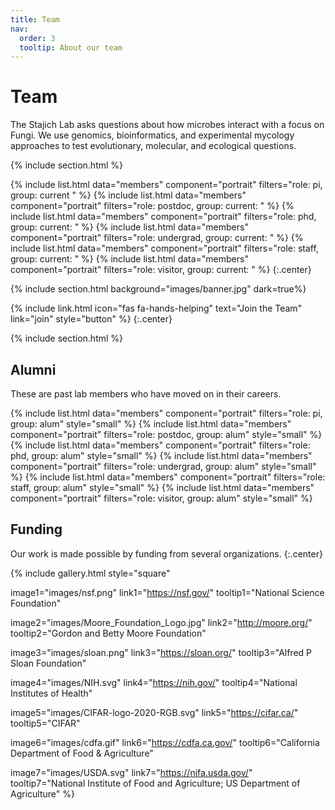 ```yaml
---
title: Team
nav:
  order: 3
  tooltip: About our team
---
```


# <i class="fas fa-users"></i>Team

The Stajich Lab asks questions about how microbes interact with a focus on Fungi. We use genomics, bioinformatics, and experimental mycology approaches to test evolutionary, molecular, and ecological questions.

{% include section.html %}

{% include list.html data="members" component="portrait" filters="role: pi, group: current " %}
{% include list.html data="members" component="portrait" filters="role: postdoc, group: current: " %}
{% include list.html data="members" component="portrait" filters="role: phd, group: current: " %}
{% include list.html data="members" component="portrait" filters="role: undergrad, group: current: " %}
{% include list.html data="members" component="portrait" filters="role: staff, group: current: " %}
{% include list.html data="members" component="portrait" filters="role: visitor, group: current: " %}
{:.center}

{% include section.html background="images/banner.jpg" dark=true%}

{%
  include link.html
  icon="fas fa-hands-helping"
  text="Join the Team"
  link="join"
  style="button"
%}
{:.center}

{% include section.html %}

## Alumni

These are past lab members who have moved on in their careers.

{% include list.html data="members" component="portrait" filters="role: pi, group: alum" style="small" %}
{% include list.html data="members" component="portrait" filters="role: postdoc, group: alum" style="small" %}
{% include list.html data="members" component="portrait" filters="role: phd, group: alum" style="small" %}
{% include list.html data="members" component="portrait" filters="role: undergrad, group: alum" style="small" %}
{% include list.html data="members" component="portrait" filters="role: staff, group: alum" style="small" %}
{% include list.html data="members" component="portrait" filters="role: visitor, group: alum" style="small" %}
## Funding

Our work is made possible by funding from several organizations.
{:.center}

{%
  include gallery.html
  style="square"

  image1="images/nsf.png"
  link1="https://nsf.gov/"
  tooltip1="National Science Foundation"

  image2="images/Moore_Foundation_Logo.jpg"
  link2="http://moore.org/"
  tooltip2="Gordon and Betty Moore Foundation"

  image3="images/sloan.png"
  link3="https://sloan.org/"
  tooltip3="Alfred P Sloan Foundation"

  image4="images/NIH.svg"
  link4="https://nih.gov/"
  tooltip4="National Institutes of Health"

  image5="images/CIFAR-logo-2020-RGB.svg"
  link5="https://cifar.ca/"
  tooltip5="CIFAR"

  image6="images/cdfa.gif"
  link6="https://cdfa.ca.gov/"
  tooltip6="California Department of Food & Agriculture"

  image7="images/USDA.svg"
  link7="https://nifa.usda.gov/"
  tooltip7="National Institute of Food and Agriculture; US Department of Agriculture"
%}
